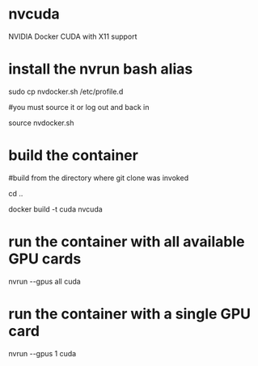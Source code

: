 # nvcuda
NVIDIA Docker CUDA with X11 support

# install the nvrun bash alias
sudo cp nvdocker.sh /etc/profile.d

#you must source it or log out and back in

source nvdocker.sh

# build the container
#build from the directory where git clone was invoked

cd ..

docker build -t cuda nvcuda

# run the container with all available GPU cards

nvrun --gpus all cuda

# run the container with a single GPU card

nvrun --gpus 1 cuda
